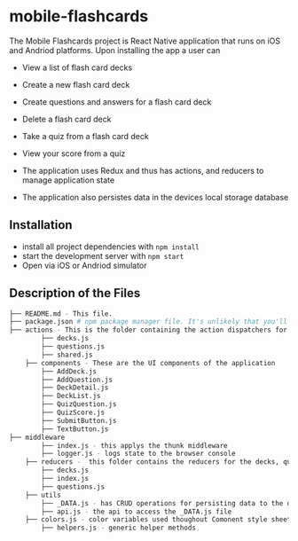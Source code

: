 # mobile-flashcards

The Mobile Flashcards project is React Native application that runs on iOS and Andriod platforms.  Upon installing the app a user can
 * View a list of flash card decks
 * Create a new flash card deck
 * Create questions and answers for a flash card deck
 * Delete a flash card deck
 * Take a quiz from a flash card deck
 * View your score from a quiz

 * The application uses Redux and thus has actions, and reducers to manage application state
 * The application also persistes data in the devices local storage database

## Installation

* install all project dependencies with `npm install`
* start the development server with `npm start`
* Open via iOS or Andriod simulator

## Description of the Files

```bash
├── README.md - This file.
├── package.json # npm package manager file. It's unlikely that you'll need to modify this.
├── actions - This is the folder containing the action dispatchers for the decks, and questions of state
		├── decks.js
		├── questions.js
		├── shared.js
	├── components - These are the UI components of the application
		├── AddDeck.js
		├── AddQuestion.js
		├── DeckDetail.js
		├── DeckList.js
		├── QuizQuestion.js
		├── QuizScore.js
		├── SubmitButton.js
		├── TextButton.js
├── middleware
		├── index.js - this applys the thunk middleware
		├── logger.js - logs state to the browser console
	├── reducers -  this folder contains the reducers for the decks, questions slices of state
		├── decks.js 
		├── index.js
		├── questions.js
	├── utils
		├── _DATA.js - has CRUD operations for persisting data to the device local storage db
		├── api.js - the api to access the _DATA.js file
    ├── colors.js - color variables used thoughout Comonent style sheets
		├── helpers.js - generic helper methods

```

